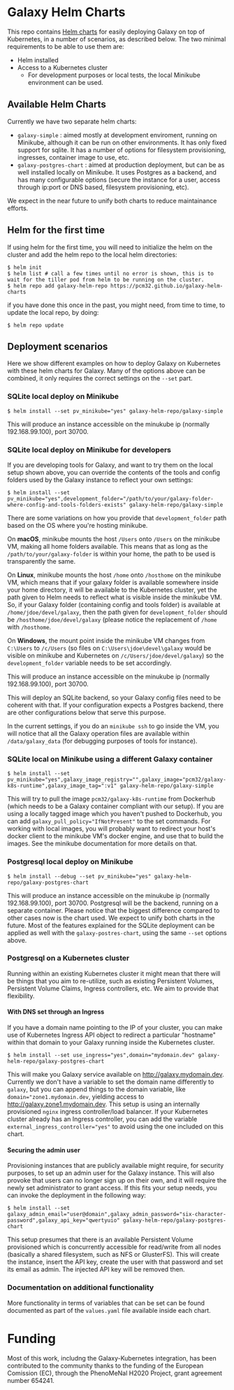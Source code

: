 # Galaxy Helm Charts

This repo contains [Helm charts]() for easily deploying Galaxy on top of Kubernetes, in a number of scenarios, as described below. The two minimal requirements to be able to use them are:
- Helm installed
- Access to a Kubernetes cluster
  - For development purposes or local tests, the local Minikube environment can be used.
  
## Available Helm Charts

Currently we have two separate helm charts: 

- `galaxy-simple` : aimed mostly at development enviroment, running on Minikube, although it can be run on other environments. It has only fixed support for sqlite. It has a number of options for filesystem provisioning, ingresses, container image to use, etc.
- `galaxy-postgres-chart` : aimed at production deployment, but can be as well installed locally on Minikube. It uses Postgres as a backend, and has many configurable options (secure the instance for a user, access through ip:port or DNS based, filesystem provisioning, etc).

We expect in the near future to unify both charts to reduce maintainance efforts.

## Helm for the first time

If using helm for the first time, you will need to initialize the helm on the cluster and add the helm repo to the local helm directories:

```
$ helm init
$ helm list # call a few times until no error is shown, this is to wait for the tiller pod from helm to be running on the cluster.
$ helm repo add galaxy-helm-repo https://pcm32.github.io/galaxy-helm-charts
```

if you have done this once in the past, you might need, from time to time, to update the local repo, by doing:

```
$ helm repo update
```
  
## Deployment scenarios

Here we show different examples on how to deploy Galaxy on Kubernetes with these helm charts for Galaxy. Many of the options above can be combined, it only requires the correct settings on the `--set` part.

### SQLite local deploy on Minikube

```
$ helm install --set pv_minikube="yes" galaxy-helm-repo/galaxy-simple
```

This will produce an instance accessible on the minukube ip (normally 192.168.99.100), port 30700.

### SQLite local deploy on Minikube for developers

If you are developing tools for Galaxy, and want to try them on the local setup shown above, you can override the contents of the tools and config folders used by the Galaxy instance to reflect your own settings:

```
$ helm install --set pv_minikube="yes",development_folder="/path/to/your/galaxy-folder-where-config-and-tools-folders-exists" galaxy-helm-repo/galaxy-simple
```

There are some variations on how you provide that `development_folder` path based on the OS where you're hosting minikube.

On **macOS**, minikube mounts the host `/Users` onto `/Users` on the minikube VM, making all home folders available. This means that as long as the `/path/to/your/galaxy-folder` is within your home, the path to be used is transparently the same.

On **Linux**, minikube mounts the host `/home` onto `/hosthome` on the minikube VM, which means that if your galaxy folder is available somewhere inside your home directory, it will be available to the Kubernetes cluster, yet the path given to Helm needs to reflect what is visible inside the minikube VM. So, if your Galaxy folder (containing config and tools folder) is available at `/home/jdoe/devel/galaxy`, then the path given for `development_folder` should be `/hosthome/jdoe/devel/galaxy` (please notice the replacement of `/home` with `/hosthome`.

On **Windows**, the mount point inside the minikube VM changes from `C:\Users` to `/c/Users` (so files on `C:\Users\jdoe\devel\galaxy` would be visible on minikube and Kubernetes on `/c/Users/jdoe/devel/galaxy`) so the `development_folder` variable needs to be set accordingly.

This will produce an instance accessible on the minukube ip (normally 192.168.99.100), port 30700.

This will deploy an SQLite backend, so your Galaxy config files need to be coherent with that. If your configuration expects a Postgres backend, there are other configurations below that serve this purpose. 

In the current settings, if you do an `minikube ssh` to go inside the VM, you will notice that all the Galaxy operation files are available within `/data/galaxy_data` (for debugging purposes of tools for instance).

### SQLite local on Minikube using a different Galaxy container

```
$ helm install --set pv_minikube="yes",galaxy_image_registry="",galaxy_image="pcm32/galaxy-k8s-runtime",galaxy_image_tag=":v1" galaxy-helm-repo/galaxy-simple
```

This will try to pull the image `pcm32/galaxy-k8s-runtime` from Dockerhub (which needs to be a Galaxy container compliant with our setup). If you are using a locally tagged image which you haven't pushed to Dockerhub, you can add `galaxy_pull_policy="IfNotPresent"` to the set commands. For working with local images, you will probably want to redirect your host's docker client to the minikube VM's docker engine, and use that to build the images. See the minikube documentation for more details on that.

### Postgresql local deploy on Minikube

```
$ helm install --debug --set pv_minikube="yes" galaxy-helm-repo/galaxy-postgres-chart
```

This will produce an instance accessible on the minukube ip (normally 192.168.99.100), port 30700. Postgresql will be the backend, running on a separate container. Please notice that the biggest difference compared to other cases now is the chart used. We expect to unify both charts in the future. Most of the features explained for the SQLite deployment can be applied as well with the `galaxy-postres-chart`, using the same `--set` options above.

### Postgresql on a Kubernetes cluster

Running within an existing Kubernetes cluster it might mean that there will be things that you aim to re-utilize, such as existing Persistent Volumes, Persistent Volume Claims, Ingress controllers, etc. We aim to provide that flexibility.

#### With DNS set through an Ingress

If you have a domain name pointing to the IP of your cluster, you can make use of Kubernetes Ingress API object to redirect a particular "hostname" within that domain to your Galaxy running inside the Kubernetes cluster. 

```
$ helm install --set use_ingress="yes",domain="mydomain.dev" galaxy-helm-repo/galaxy-postgres-chart
```

This will make you Galaxy service available on http://galaxy.mydomain.dev. Currently we don't have a variable to set the domain name differently to `galaxy`, but you can append things to the domain variable, like `domain="zone1.mydomain.dev`, yielding access to http://galaxy.zone1.mydomain.dev. This setup is using an internally provisioned `nginx` ingress controller/load balancer. If your Kubernetes cluster already has an Ingress controller, you can add the variable `external_ingress_controller="yes"` to avoid using the one included on this chart.

#### Securing the admin user

Provisioning instances that are publicly available might require, for security purposes, to set up an admin user for the Galaxy instance. This will also provoke that users can no longer sign up on their own, and it will require the newly set administrator to grant access. If this fits your setup needs, you can invoke the deployment in the following way:

```
$ helm install --set galaxy_admin_email="user@domain",galaxy_admin_password="six-character-password",galaxy_api_key="qwertyuio" galaxy-helm-repo/galaxy-postgres-chart
```

This setup presumes that there is an available Persistent Volume provisioned which is concurrently accessible for read/write from all nodes (basically a shared filesystem, such as NFS or GlusterFS). This will create the instance, insert the API key, create the user with that password and set its email as admin. The injected API key will be removed then.

### Documentation on additional functionality

More functionality in terms of variables that can be set can be found documented as part of the `values.yaml` file available inside each chart.


# Funding

Most of this work, includng the Galaxy-Kubernetes integration, has been contributed to the community thanks to the funding of the European Comission (EC), through the PhenoMeNal H2020 Project, grant agreement number 654241.
